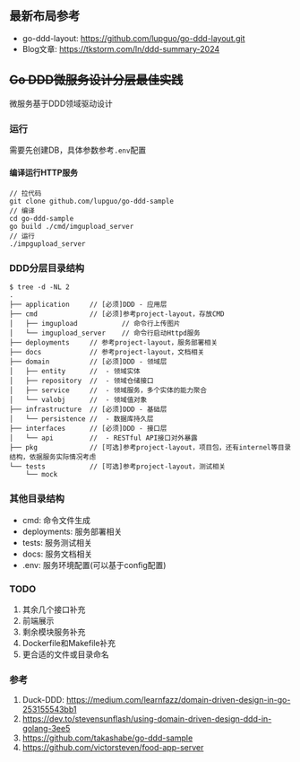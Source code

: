 ## 最新布局参考

- go-ddd-layout: https://github.com/lupguo/go-ddd-layout.git
- Blog文章: https://tkstorm.com/ln/ddd-summary-2024

## ~~Go DDD微服务设计分层最佳实践~~
微服务基于DDD领域驱动设计

### 运行
需要先创建DB，具体参数参考`.env`配置

#### 编译运行HTTP服务
```
// 拉代码
git clone github.com/lupguo/go-ddd-sample
// 编译
cd go-ddd-sample
go build ./cmd/imgupload_server
// 运行
./impgupload_server
```

### DDD分层目录结构

```
$ tree -d -NL 2
.
├── application     // [必须]DDD - 应用层
├── cmd             // [必须]参考project-layout，存放CMD
│   ├── imgupload           // 命令行上传图片
│   └── imgupload_server    // 命令行启动Httpd服务
├── deployments     // 参考project-layout，服务部署相关
├── docs            // 参考project-layout，文档相关
├── domain          // [必须]DDD - 领域层
│   ├── entity      //  - 领域实体
│   ├── repository  //  - 领域仓储接口
│   ├── service     //  - 领域服务，多个实体的能力聚合
│   └── valobj      //  - 领域值对象
├── infrastructure  // [必须]DDD - 基础层
│   └── persistence //  - 数据库持久层
├── interfaces      // [必须]DDD - 接口层
│   └── api         //  - RESTful API接口对外暴露
├── pkg             // [可选]参考project-layout，项目包，还有internel等目录结构，依据服务实际情况考虑
└── tests           // [可选]参考project-layout，测试相关
    └── mock
```
### 其他目录结构
- cmd: 命令文件生成
- deployments: 服务部署相关
- tests: 服务测试相关
- docs: 服务文档相关
- .env: 服务环境配置(可以基于config配置)

### TODO
1. 其余几个接口补充
2. 前端展示
3. 剩余模块服务补充
4. Dockerfile和Makefile补充
5. 更合适的文件或目录命名

### 参考
1. Duck-DDD: https://medium.com/learnfazz/domain-driven-design-in-go-253155543bb1
2. https://dev.to/stevensunflash/using-domain-driven-design-ddd-in-golang-3ee5
3. https://github.com/takashabe/go-ddd-sample
4. https://github.com/victorsteven/food-app-server
